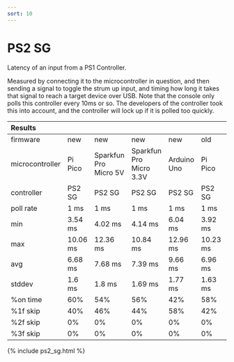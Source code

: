 ```yaml
---
sort: 10
---
```


# PS2 SG

Latency of an input from a PS1 Controller.

Measured by connecting it to the microcontroller in question, and then sending a signal to toggle the strum up input, and timing how long it takes that signal to reach a target device over USB.
Note that the console only polls this controller every 10ms or so. The developers of the controller took this into account, and the controller will lock up if it is polled too quickly.

| Results         |          |                       |                         |             |          |                       |                         |             |
| :-------------- | -------- | --------------------- | ----------------------- | ----------- | -------- | --------------------- | ----------------------- | ----------- |
| firmware        | new      | new                   | new                     | new         | old      | old                   | old                     | old         |
| microcontroller | Pi Pico  | Sparkfun Pro Micro 5V | Sparkfun Pro Micro 3.3V | Arduino Uno | Pi Pico  | Sparkfun Pro Micro 5V | Sparkfun Pro Micro 3.3V | Arduino Uno |
| controller      | PS2 SG   | PS2 SG                | PS2 SG                  | PS2 SG      | PS2 SG   | PS2 SG                | PS2 SG                  | PS2 SG      |
| poll rate       | 1 ms     | 1 ms                  | 1 ms                    | 1 ms        | 1 ms     | 1 ms                  | 1 ms                    | 1 ms        |
| min             | 3.54 ms  | 4.02 ms               | 4.14 ms                 | 6.04 ms     | 3.92 ms  | 4.82 ms               | 5.2 ms                  | 1.77 ms     |
| max             | 10.06 ms | 12.36 ms              | 10.84 ms                | 12.96 ms    | 10.23 ms | 13.48 ms              | 11.46 ms                | 12.07 ms    |
| avg             | 6.68 ms  | 7.68 ms               | 7.39 ms                 | 9.66 ms     | 6.96 ms  | 8.77 ms               | 8.4 ms                  | 8.55 ms     |
| stddev          | 1.6 ms   | 1.8 ms                | 1.69 ms                 | 1.77 ms     | 1.63 ms  | 1.89 ms               | 1.62 ms                 | 1.75 ms     |
| %on time        | 60%      | 54%                   | 56%                     | 42%         | 58%      | 47%                   | 50%                     | 49%         |
| %1f skip        | 40%      | 46%                   | 44%                     | 58%         | 42%      | 53%                   | 50%                     | 51%         |
| %2f skip        | 0%       | 0%                    | 0%                      | 0%          | 0%       | 0%                    | 0%                      | 0%          |
| %3f skip        | 0%       | 0%                    | 0%                      | 0%          | 0%       | 0%                    | 0%                      | 0%          |

{% include ps2_sg.html %}
